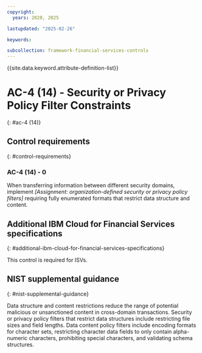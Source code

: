 ```yaml
---
copyright:
  years: 2020, 2025

lastupdated: "2025-02-26"

keywords:

subcollection: framework-financial-services-controls
---
```


{{site.data.keyword.attribute-definition-list}}

# AC-4 (14) -  Security or Privacy Policy Filter Constraints
{: #ac-4 (14)}

## Control requirements
{: #control-requirements}



### AC-4 (14) - 0


When transferring information between different security domains, implement _[Assignment: organization-defined security or privacy policy filters]_ requiring fully enumerated formats that restrict data structure and content.






## Additional IBM Cloud for Financial Services specifications
{: #additional-ibm-cloud-for-financial-services-specifications}

This control is required for ISVs.







## NIST supplemental guidance
{: #nist-supplemental-guidance}

Data structure and content restrictions reduce the range of potential malicious or unsanctioned content in cross-domain transactions. Security or privacy policy filters that restrict data structures include restricting file sizes and field lengths. Data content policy filters include encoding formats for character sets, restricting character data fields to only contain alpha-numeric characters, prohibiting special characters, and validating schema structures.
